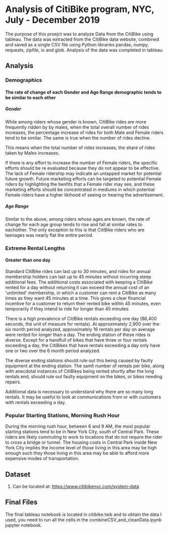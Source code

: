 # Analysis of CitiBike program, NYC, July - December 2019

The purpose of this proejct was to analyze Data from the CitiBike using tableau. The data was extracted from the CitiBike data website, combined and saved as a single CSV file using Python libraries pandas, numpy, requests, zipfile, io and glob. Analysis of the data was completed in tableau. 

## Analysis

### Demographics

#### The rate of change of each Gender and Age Range demographic tends to be similar to each other 

##### Gender

While among riders whose gender is known, CitiBike rides are more frequently ridden by by males, when the total overall number of rides increases, the percentage increase of rides for both Male and Female riders tend to be similar. The same is true when the number of rides decline. 

This means when the total number of rides increases, the share of rides taken by Males increases. 

If there is any effort to increase the number of Female riders, the specific efforts should be re evaluated because they do not appear to be effective. The lack of Female ridership may indicate an untapped market for potential future growth. Future marketing efforts can be targeted to potential Female riders by highlighting the benfits that a Female rider may see, and these marketing efforts should be concentrated in mediums in which potential Female riders have a higher likihood of seeing or hearing the advertisement. 

##### Age Range

Similar to the above, among riders whose ages are known, the rate of change for each age group tends to rise and fall at similar rates to eachother. The only exception to this is that CitiBike riders who are teenages was nearly flat the entire period. 


### Extreme Rental Lengths

#### Greater than one day

Standard CitiBike rides can last up to 30 minutes, and rides for annual membership holders can last up to 45 minutes without incurring steep additional fees. The additional costs associated with keeping a CitiBike rented for a day without returning it can exceed the annual cost of an 'unlimited' membership, in which a customer can rent a CitiBike as many times as they want 45 minutes at a time. This gives a clear financial incentive for a customer to return their rented bike within 45 minutes, even temporarily if they intend to ride for longer than 45 minutes. 

There is a high prevalence of CitiBike rentals exceeding one day (86,400 seconds, the unit of measure for rentals). At approximately 2,900 over the six month period analyzed, approximately 16 rentals per day on average were rented for longer than a day. The ending station of these rides is diverse. Except for a handfull of bikes that have three or four rentals exceeding a day, the CitiBikes that have rentals exceeding a day only have one or two over the 6 month period analyzed. 

The diverse ending stations should rule out this being caused by faulty equipment at the ending station. The samll number of rentals per bike, along with anecdotal instances of CitiBikes being rented shortly after the long rentals end, should rule out faulty equipment on the bikes, or bikes needing repairs. 

Additional data is necessary to understand why there are so many long rentals. It may be useful to look at communications from or with customers with rentals exceeding a day. 


### Popular Starting Stations, Morning Rush Hour

During the morning rush hour, between 6 and 9 AM, the most popular starting stations tend to be in New York City, south of Central Park. These riders are likely commuting to work to locations that do not require the rider to cross a bridge or tunnel. The housing costs in Central Park inside New York City implies the income level of those living in this area may be high enough such they those living in this area may be able to afford more expensive modes of transportation.

## Dataset

1. Can be located at: https://www.citibikenyc.com/system-data

## Final Files

The final tableau notebook is located in citibike.twb and to obtain the data I used, you need to run all the cells in the combineCSV_and_cleanData.ipynb jupyter notebook. 
